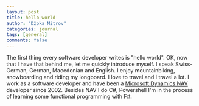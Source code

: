 ```yaml
---
layout: post
title: hello world
author: "Džoka Mitrov"
categories: journal
tags: [general]
comments: false
---
```

The first thing every software developer writes is "hello world". OK, now that I have that behind me, let me quickly introduce myself. I speak Swiss-German, German, Macedonian and English. I enjoy mountainbiking, snowboarding and riding my longboard. I love to travel and I travel a lot. I work as a software developer and have been a [Microsoft Dynamics NAV](https://en.wikipedia.org/wiki/Microsoft_Dynamics_NAV) developer since 2002. Besides NAV I do C#, Powershell I'm in the process of learning some functional programming with F#.